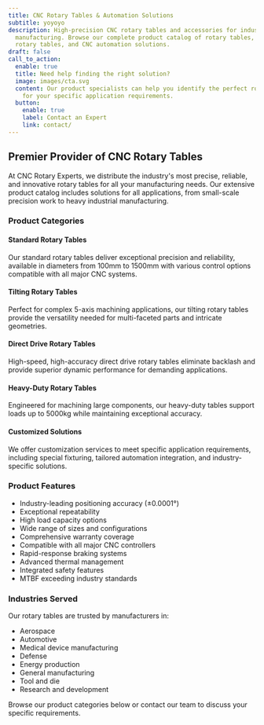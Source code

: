 ```yaml
---
title: CNC Rotary Tables & Automation Solutions
subtitle: yoyoyo
description: High-precision CNC rotary tables and accessories for industrial
  manufacturing. Browse our complete product catalog of rotary tables, tilting
  rotary tables, and CNC automation solutions.
draft: false
call_to_action:
  enable: true
  title: Need help finding the right solution?
  image: images/cta.svg
  content: Our product specialists can help you identify the perfect rotary table
    for your specific application requirements.
  button:
    enable: true
    label: Contact an Expert
    link: contact/
---
```


## Premier Provider of CNC Rotary Tables

At CNC Rotary Experts, we distribute the industry's most precise, reliable, and innovative rotary tables for all your manufacturing needs. Our extensive product catalog includes solutions for all applications, from small-scale precision work to heavy industrial manufacturing.

### Product Categories

#### Standard Rotary Tables
Our standard rotary tables deliver exceptional precision and reliability, available in diameters from 100mm to 1500mm with various control options compatible with all major CNC systems.

#### Tilting Rotary Tables
Perfect for complex 5-axis machining applications, our tilting rotary tables provide the versatility needed for multi-faceted parts and intricate geometries.

#### Direct Drive Rotary Tables
High-speed, high-accuracy direct drive rotary tables eliminate backlash and provide superior dynamic performance for demanding applications.

#### Heavy-Duty Rotary Tables
Engineered for machining large components, our heavy-duty tables support loads up to 5000kg while maintaining exceptional accuracy.

#### Customized Solutions
We offer customization services to meet specific application requirements, including special fixturing, tailored automation integration, and industry-specific solutions.

### Product Features

- Industry-leading positioning accuracy (±0.0001°)
- Exceptional repeatability
- High load capacity options
- Wide range of sizes and configurations
- Comprehensive warranty coverage
- Compatible with all major CNC controllers
- Rapid-response braking systems
- Advanced thermal management
- Integrated safety features
- MTBF exceeding industry standards

### Industries Served

Our rotary tables are trusted by manufacturers in:

- Aerospace
- Automotive
- Medical device manufacturing
- Defense
- Energy production
- General manufacturing
- Tool and die
- Research and development

Browse our product categories below or contact our team to discuss your specific requirements. 